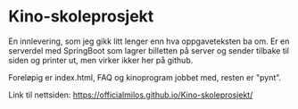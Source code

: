# Kino-skoleprosjekt

En innlevering, som jeg gikk litt lenger enn hva oppgaveteksten ba om.
Er en serverdel med SpringBoot som lagrer billetten på server og sender tilbake til siden og printer ut, men virker ikker her på github.

Foreløpig er index.html, FAQ og kinoprogram jobbet med, resten er "pynt". 

Link til nettsiden: https://officialmilos.github.io/Kino-skoleprosjekt/
